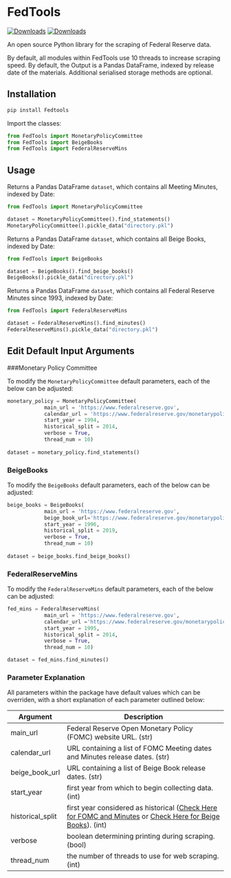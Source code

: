 # FedTools

[![Downloads](https://static.pepy.tech/personalized-badge/fedtools?period=total&units=international_system&left_color=black&right_color=blue&left_text=Downloads)](https://pepy.tech/project/fedtools) [![Downloads](https://pepy.tech/badge/fedtools/month)](https://pepy.tech/project/fedtools)

An open source Python library for the scraping of Federal Reserve data.

By default, all modules within FedTools use 10 threads to increase scraping speed. By default, the Output is a 
Pandas DataFrame, indexed by release date of the materials. Additional serialised storage methods are optional.

## Installation

```python
pip install Fedtools
```

Import the classes:

```python
from FedTools import MonetaryPolicyCommittee
from FedTools import BeigeBooks
from FedTools import FederalReserveMins
```

## Usage

Returns a Pandas DataFrame ```dataset```, which contains all Meeting Minutes, indexed by Date:
```python
from FedTools import MonetaryPolicyCommittee

dataset = MonetaryPolicyCommittee().find_statements()
MonetaryPolicyCommittee().pickle_data("directory.pkl")
```

Returns a Pandas DataFrame ```dataset```, which contains all Beige Books, indexed by Date:
```python
from FedTools import BeigeBooks

dataset = BeigeBooks().find_beige_books()
BeigeBooks().pickle_data("directory.pkl")
```

Returns a Pandas DataFrame ```dataset```, which contains all Federal Reserve Minutes since 1993, indexed by Date:
```python
from FedTools import FederalReserveMins

dataset = FederalReserveMins().find_minutes()
FederalReserveMins().pickle_data("directory.pkl")
```

## Edit Default Input Arguments

###Monetary Policy Committee

To modify the ```MonetaryPolicyCommittee``` default parameters, each of the below can be adjusted: 

```python
monetary_policy = MonetaryPolicyCommittee(
            main_url = 'https://www.federalreserve.gov', 
            calendar_url = 'https://www.federalreserve.gov/monetarypolicy/fomccalendars.htm',
            start_year = 1994,    
            historical_split = 2014,
            verbose = True,
            thread_num = 10)
            
dataset = monetary_policy.find_statements()
```

### BeigeBooks

To modify the ```BeigeBooks``` default parameters, each of the below can be adjusted:

```python
beige_books = BeigeBooks(
            main_url = 'https://www.federalreserve.gov', 
            beige_book_url='https://www.federalreserve.gov/monetarypolicy/beige-book-default.htm',
            start_year = 1996,        
            historical_split = 2019,
            verbose = True,
            thread_num = 10)
                 
dataset = beige_books.find_beige_books()
```

### FederalReserveMins

To modify the ```FederalReserveMins``` default parameters, each of the below can be adjusted:

```python
fed_mins = FederalReserveMins(
            main_url = 'https://www.federalreserve.gov', 
            calendar_url ='https://www.federalreserve.gov/monetarypolicy/fomccalendars.htm',
            start_year = 1995,        
            historical_split = 2014,
            verbose = True,
            thread_num = 10)

dataset = fed_mins.find_minutes()
```

### Parameter Explanation


All parameters within the package have default values which can be overriden, with a short explanation of each parameter outlined below:

| Argument | Description |
| ------ | --------- |
| main_url | Federal Reserve Open Monetary Policy (FOMC) website URL. (str) |
| calendar_url | URL containing a list of FOMC Meeting dates and Minutes release dates. (str) |
| beige_book_url | URL containing a list of Beige Book release dates. (str)  |
| start_year     | first year from which to begin collecting data. (int)   |
| historical_split | first year considered as historical ([Check Here for FOMC and Minutes][hist] or [Check Here for Beige Books][hist1]). (int)  |
| verbose | boolean determining printing during scraping. (bool) |
| thread_num | the number of threads to use for web scraping. (int)   |






[hist]: <https://www.federalreserve.gov/monetarypolicy/fomc_historical_year.htm>
[hist1]: <https://www.federalreserve.gov/monetarypolicy/beige-book-archive.htm>

